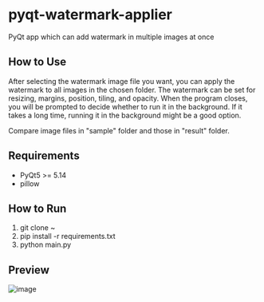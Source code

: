 # pyqt-watermark-applier
PyQt app which can add watermark in multiple images at once

## How to Use
After selecting the watermark image file you want, you can apply the watermark to all images in the chosen folder. The watermark can be set for resizing, margins, position, tiling, and opacity. When the program closes, you will be prompted to decide whether to run it in the background. If it takes a long time, running it in the background might be a good option.

Compare image files in "sample" folder and those in "result" folder.

## Requirements
* PyQt5 >= 5.14
* pillow

## How to Run
1. git clone ~
2. pip install -r requirements.txt
3. python main.py

## Preview
![image](https://github.com/yjg30737/pyqt-watermark-applier/assets/55078043/5c41d144-8baa-4b61-9c55-73903c03f7cb)
